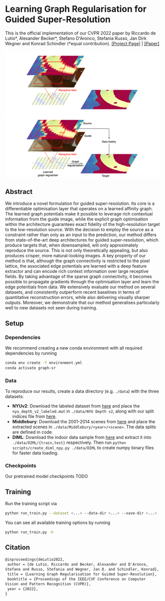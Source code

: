 # Learning Graph Regularisation for Guided Super-Resolution

This is the official implementation of our CVPR 2022 paper by Riccardo de Lutio*, Alexander Becker*, Stefano D'Aronco, Stefania Russo, Jan Dirk Wegner and Konrad Schindler (&ast;equal contribution). [[Project Page]](https://example.com/) | [[Paper]](https://arxiv.org/)

![Teaser](images/teaser_dark.png#gh-dark-mode-only)
![Teaser](images/teaser_light.png#gh-light-mode-only)

## Abstract

We introduce a novel formulation for guided super-resolution. Its core is a differentiable optimisation layer that operates on a learned affinity graph. The learned graph potentials make it possible to leverage rich contextual information from the guide image, while the explicit graph optimisation within the architecture guarantees exact fidelity of the high-resolution target to the low-resolution source. 
With the decision to employ the source as a constraint rather than only as an input to the prediction, our method differs from state-of-the-art deep architectures for guided super-resolution, which produce targets that, when downsampled, will only approximately reproduce the source. This is not only theoretically appealing, but also produces crisper, more natural-looking images.
A key property of our method is that, although the graph connectivity is restricted to the pixel lattice, the associated edge potentials are learned with a deep feature extractor and can encode rich context information over large receptive fields. By taking advantage of the sparse graph connectivity, it becomes possible to propagate gradients through the optimisation layer and learn the edge potentials from data.
We extensively evaluate our method on several datasets, and consistently outperform recent baselines in terms of quantitative reconstruction errors, while also delivering visually sharper outputs. Moreover, we demonstrate that our method generalises particularly well to new datasets not seen during training.

## Setup

### Dependencies
We recommend creating a new conda environment with all required dependencies by running
```bash
conda env create -f environment.yml
conda activate graph-sr
```

### Data
To reproduce our results, create a data directory (e.g. `./data`) with the three datasets:
* **NYUv2**: Download the labeled dataset from [here](https://cs.nyu.edu/~silberman/datasets/nyu_depth_v2.html) and place the `nyu_depth_v2_labeled.mat` in `./data/NYU Depth v2`, along with our split indices file from [here](https://drive.google.com/file/d/1MclM7cejBAFBilZUJ4xCRBhzv6SJvJ7v/view?usp=sharing).
* **Middlebury**: Download the 2001-2014 scenes from [here](https://vision.middlebury.edu/stereo/data/) and place the extracted scenes in `./data/Middlebury/<year>/<scene>`. The data splits are defined in code.
* **DIML**: Download the indoor data sample from [here](https://dimlrgbd.github.io) and extract it into `./data/DIML/{train,test}` respectively. Then run `python scripts/create_diml_npy.py ./data/DIML` to create numpy binary files for faster data loading.

### Checkpoints
Our pretrained model checkpoints TODO

## Training

Run the training script via
```bash
python run_train.py --dataset <...> --data-dir <...> --save-dir <...>
```
You can see all available training options by running 
```bash
python run_train.py -h
```


## Citation
```
@inproceedings{deLutio2022,
 author = {de Lutio, Riccardo and Becker, Alexander and D'Aronco, Stefano and Russo, Stefania and Wegner, Jan D. and Schindler, Konrad},
 title = {Learning Graph Regularisation for Guided Super-Resolution},
 booktitle = {Proceedings of the IEEE/CVF Conference on Computer Vision and Pattern Recognition (CVPR)},
 year = {2022},
} 
```
